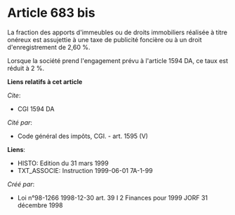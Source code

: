 # Article 683 bis

La fraction des apports d'immeubles ou de droits immobiliers réalisée à titre onéreux est assujettie à une taxe de publicité
foncière ou à un droit d'enregistrement de 2,60 %.

Lorsque la société prend l'engagement prévu à l'article 1594 DA, ce taux est réduit à 2 %.

**Liens relatifs à cet article**

_Cite_:

  - CGI 1594 DA

_Cité par_:

  - Code général des impôts, CGI. - art. 1595 (V)

**Liens**:

  - HISTO: Edition du 31 mars 1999
  - TXT_ASSOCIE: Instruction 1999-06-01 7A-1-99

_Créé par_:

  - Loi n°98-1266 1998-12-30 art. 39 I 2 Finances pour 1999 JORF 31 décembre 1998
